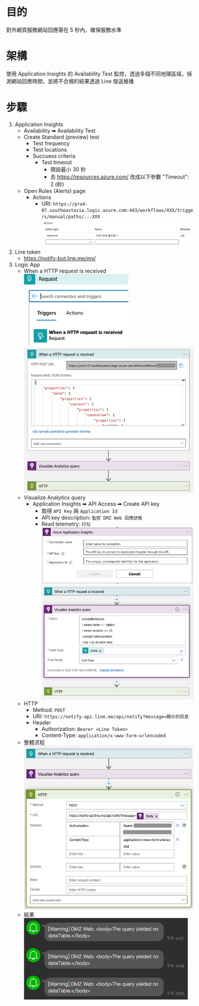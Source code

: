 # 目的
對外網頁服務網站回應需在 5 秒內，確保服務水準

# 架構
使用 Application Insights 的 Availability Test 監控，透過多個不同地理區域，偵測網站回應時間，並將不合規的結果透過 Line 發送推播

# 步驟
1. Application Insights
    - Availability ➡ Availability Test
    - Create Standard (preview) test
        - Test frequency
        - Test locations
        - Succuess criteria
            - Test timeout
                - 預設最小 30 秒
                - 去 https://resources.azure.com/ 改成以下參數 "Timeout": 2 (秒)
    - Open Rules (Alerts) page
        - Actions
            - URI: `https://prod-07.southeastasia.logic.azure.com:443/workflows/XXX/triggers/manual/paths/...XXX`
            <br><img src="../../../img/cloud/azure/logic-call-api-4.png">
2. Line token
    - https://notify-bot.line.me/my/
3. Logic App
    - When a HTTP request is received
        <br><img src="../../../img/cloud/azure/logic-request.png">
        <br><img src="../../../img/cloud/azure/logic-call-api-1.png">
    - Visualize Analytics query
        - Application Insights ➡ API Access ➡ Create API key
            - 取得 `API Key` 與 `Application Id`
            - API key description: `監控 DMZ Web 回應狀態`
            - Read telemetry: `打勾`
            <br><img src="../../../img/cloud/azure/logic-call-api-5.png">
            <br><img src="../../../img/cloud/azure/logic-call-api-2.png">
    - HTTP
        - Method: `POST`
        - URI: `https://notify-api.line.me/api/notify?message=顯示的訊息`
        - Header
            - Authorization: `Bearer <Line Token>`
            - Content-Type: `application/x-www-form-urlencoded`
    - 整體流程
        <br><img src="../../../img/cloud/azure/logic-call-api-3.png">
    - 結果
        <br><img src="../../../img/cloud/azure/logic-call-api-6.png">